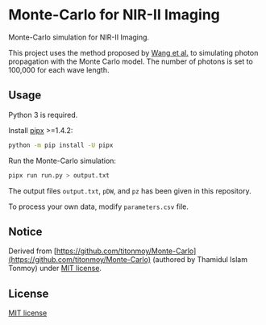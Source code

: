 # Monte-Carlo for NIR-II Imaging

Monte-Carlo simulation for NIR-II Imaging.

This project uses the method proposed by [Wang et al.](https://doi.org/10.1016/0169-2607(95)01640-F) to simulating photon propagation with the Monte Carlo model. The number of photons is set to 100,000 for each wave length.

## Usage

Python 3 is required.

Install [pipx](https://github.com/pypa/pipx) >=1.4.2:

```sh
python -m pip install -U pipx
```

Run the Monte-Carlo simulation:

```sh
pipx run run.py > output.txt
```

The output files `output.txt`, `pDW`, and `pz` has been given in this repository.

To process your own data, modify `parameters.csv` file.

## Notice

Derived from [https://github.com/titonmoy/Monte-Carlo](https://github.com/titonmoy/Monte-Carlo) (authored by Thamidul Islam Tonmoy) under [MIT license](LICENSE).

## License

[MIT license](LICENSE)
